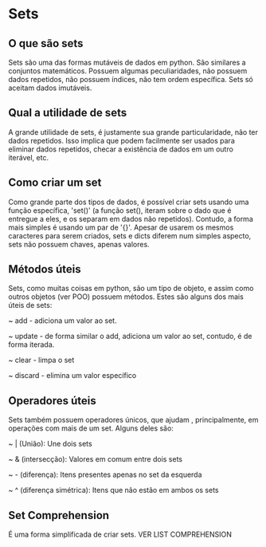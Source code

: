 # Sets

## O que são sets

Sets são uma das formas mutáveis de dados em python. São similares a conjuntos matemáticos. Possuem algumas peculiaridades, não possuem dados repetidos, não possuem índices, não tem ordem específica. Sets só aceitam  dados imutáveis.

## Qual a utilidade de sets

A grande utilidade de sets, é justamente sua grande particularidade, não ter dados repetidos. Isso implica que podem facilmente ser usados para eliminar dados repetidos, checar a existência de dados em um outro iterável, etc.

## Como criar um set

Como grande parte dos tipos de dados, é possível criar sets usando uma função específica, 'set()' (a função   set(), iteram sobre o dado que é entregue a eles, e os separam em dados não repetidos). Contudo, a forma mais simples é usando um par de '{}'. Apesar de usarem os mesmos caracteres para serem criados, sets e dicts diferem num simples aspecto, sets não possuem chaves, apenas valores.

## Métodos úteis

Sets, como muitas coisas em python, são um tipo de objeto, e assim como outros objetos (ver POO) possuem métodos. Estes são alguns dos mais úteis de sets:

 ~ add - adiciona um valor ao set.

 ~ update - de forma similar o add, adiciona um valor ao set, contudo, é de forma iterada.

 ~ clear - limpa o set

 ~ discard - elimina um valor específico

## Operadores úteis

Sets também possuem operadores únicos, que ajudam , principalmente, em operações com mais de um set. Alguns deles são:

 ~ | (União): Une dois sets

 ~ & (intersecção): Valores em comum entre dois sets

 ~ - (diferença): Itens presentes apenas no set da esquerda

 ~ ^ (diferença simétrica): Itens que não estão em ambos os sets

## Set Comprehension

É uma forma simplificada de criar sets. VER LIST COMPREHENSION